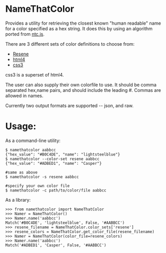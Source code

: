 NameThatColor
=============

Provides a utility for retrieving the closest known "human readable" name for a
color specified as a hex string. It does this by using an algorithm ported from
[ntc.js](http://chir.ag/projects/ntc). 

There are 3 different sets of color definitions to choose from:  
  - [Resene](http://people.csail.mit.edu/jaffer/Color/resenecolours.txt)   
  - [html4](http://www.w3.org/TR/css3-color/#html4)   
  - [css3](http://www.w3.org/TR/css3-color/#svg-color)     

css3 is a superset of html4.

The user can also supply their own colorfile to use. It should be comma
separated hex,name pairs, and should include the leading #. Commas are allowed
in names.

Currently two output formats are supported -- json, and raw. 

Usage:
====== 

As a command-line utility:

    $ namethatcolor aabbcc
    {"hex_value": "#B0C4DE", "name": "lightsteelblue"}
    $ namethatcolor --color-set resene aabbcc
    {"hex_value": "#ADBED1", "name": "Casper"}

    #same as above
    $ namethatcolor -s resene aabbcc

    #specify your own color file
    $ namethatcolor -c path/to/color/file aabbcc

As a library:

    >>> from namethatcolor import NameThatColor
    >>> Namer = NameThatColor()
    >>> Namer.name('aabbcc')
    Match('#B0C4DE', 'lightsteelblue', False, '#AABBCC')
    >>> resene_filename = NameThatColor.color_sets['resene']
    >>> resene_colors = NameThatColor.get_color_file(resene_filename)
    >>> Namer = NameThatColor(color_file=resene_colors)
    >>> Namer.name('aabbcc')
    Match('#ADBED1', 'Casper', False, '#AABBCC')
